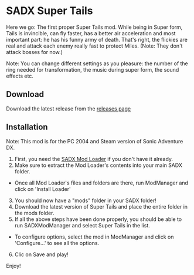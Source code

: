 # SADX Super Tails

Here we go: The first proper Super Tails mod. While being in Super form, Tails is invincible, can fly faster, has a better air acceleration and most important part: he has his funny army of death. 
That's right, the flickies are real and attack each enemy really fast to protect Miles. (Note: They don't attack bosses for now.) 

Note: You can change different settings as you pleasure: the number of the ring needed for transformation, the music during super form, the sound effects etc.

Download
--------

Download the latest release from the [releases page](https://github.com/Sora-yx/SADX-Better-Tails-AI/releases)

Installation
------------

Note: This mod is for the PC 2004 and Steam version of Sonic Adventure DX.

1) First, you need the [SADX Mod Loader](https://www.moddb.com/mods/sadx-dreamcast-conversion/news/new-mod-installer-now-available1) if you don't have it already.
2) Make sure to extract the Mod Loader's contents into your main SADX folder.
 - Once all Mod Loader's files and folders are there, run ModManager and click on 'Install Loader'
3) You should now have a "mods" folder in your SADX folder!
4) Download the latest version of Super Tails and place the entire folder in the mods folder.
5) If all the above steps have been done properly, you should be able to run SADXModManager and select Super Tails in the list.
 - To configure options, select the mod in ModManager and click on 'Configure...' to see all the options.
6) Clic on Save and play!

Enjoy!